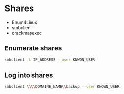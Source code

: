 # Shares
- Enum4Linux
- smbclient
- crackmapexec
## Enumerate shares

```bash
smbclient -L IP_ADDRESS --user KNWON_USER
```

## Log into shares 
```bash
smbclient \\\\DOMAINE_NAME\\backup --user KNOWN_USER
```